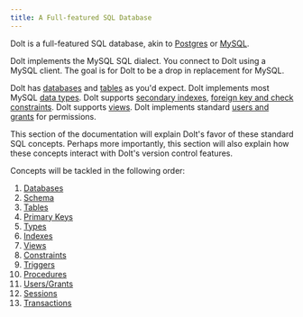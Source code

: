 ```yaml
---
title: A Full-featured SQL Database
---
```


Dolt is a full-featured SQL database, akin to [Postgres](https://www.postgresql.org/) or [MySQL](https://www.mysql.com/).

Dolt implements the MySQL SQL dialect. You connect to Dolt using a MySQL client. The goal is for Dolt to be a drop in replacement for MySQL.

Dolt has [databases](./databases.md) and [tables](./schema.md) as you'd expect. Dolt implements most MySQL [data types](./types.md). Dolt supports [secondary indexes](./indexes.md), [foreign key and check constraints](./constraints.md). Dolt supports [views](./views.md). Dolt implements standard [users and grants](./users-grants.md) for permissions.

This section of the documentation will explain Dolt's favor of these standard SQL concepts. Perhaps more importantly, this section will also explain how these concepts interact with Dolt's version control features.

Concepts will be tackled in the following order:

1. [Databases](concepts/dolt/sql/databases.md)
2. [Schema](concepts/dolt/sql/schema.md)
3. [Tables](concepts/dolt/sql/table.md)
4. [Primary Keys]((concepts/dolt/sql/primary-key.md))
5. [Types](concepts/dolt/sql/types.md)
6. [Indexes](concepts/dolt/sql/indexes.md)
7. [Views](concepts/dolt/sql/views.md)
8. [Constraints](concepts/dolt/sql/views.md)
9. [Triggers](concepts/dolt/sql/triggers.md)
10. [Procedures](concepts/dolt/sql/procedures.md)
11. [Users/Grants](concepts/dolt/sql/users-grants.md)
12. [Sessions](concepts/dolt/sql/session.md)
13. [Transactions](concepts/dolt/sql/transaction.md)